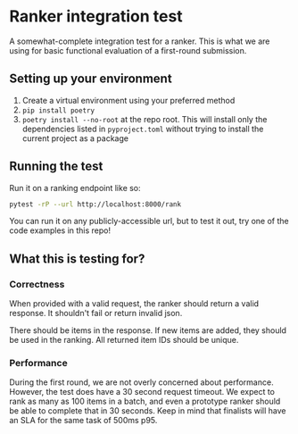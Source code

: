 # Ranker integration test

A somewhat-complete integration test for a ranker. This is what we are using for basic functional evaluation of a first-round submission.

## Setting up your environment

1. Create a virtual environment using your preferred method
2. `pip install poetry`
3. `poetry install --no-root` at the repo root. This will install only the dependencies listed in `pyproject.toml` without trying to install the current project as a package

## Running the test

Run it on a ranking endpoint like so:

```bash
pytest -rP --url http://localhost:8000/rank
```

You can run it on any publicly-accessible url, but to test it out, try one of the code examples in this repo!

## What this is testing for?

### Correctness

When provided with a valid request, the ranker should return a valid response. It shouldn't fail or return invalid json.

There should be items in the response. If new items are added, they should be used in the ranking. All returned item IDs should be unique.

### Performance

During the first round, we are not overly concerned about performance. However, the test does have a 30 second request timeout. We expect to rank as many as 100 items in a batch, and even a prototype ranker should be able to complete that in 30 seconds. Keep in mind that finalists will have an SLA for the same task of 500ms p95.
